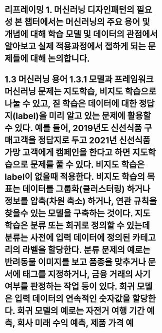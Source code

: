 <h1>  리프레이밍
1. 머신러닝 디자인패턴의 필요성
본 챕터에서는 머신러닝의 주요 용어 및 개념에 대해 학습 모델 및 데이터의 관점에서 알아보고 실제 적용과정에서 접하게 되는 문제들에 대해 논의합니다.

1.3 머신러닝 용어
1.3.1 모델과 프레임워크
머신러닝 문제는 지도학습, 비지도 학습으로 나눌 수 있고, 짇 학습은 데이터에 대한 정답지(label)을 미리 알고 있는 문제에 활용할 수 있다. 예를 들어, 2019년도 신선식품 구매고객을 정답지로 두고 2021년 신선식품 가망 고객에게 캠페인을 한다고 하면 지도학습으로 문제를 풀 수 있다. 비지도 학습은 label이 없을때 적용한다. 비지도 학습의 목표는 데이터를 그룹화(클러스터링) 하거나 정보를 압축(차원 축소) 하거나, 연관 규칙을 찾을수 있는 모델을 구축하는 것이다. 지도 학습은 분류 또는 회귀로 정의할 수 있는데 분류는 사전에 입력 데이터에 정의된 카테고리의 라벨을 할당한다. 분류 문제의 예로는 반려동물 이미지를 보고 품종을 맞추거나 문서에 태그를 지정하거나, 금융 거래의 사기 여부를 판정하는 작업 등이 있다. 회귀 모델은 입력 데이터의 연속적인 숫자값을 할당한다. 회귀 모델의 예로는 자전거 여행 기간 예측, 회사 미래 수익 예측, 제품 가격 예
